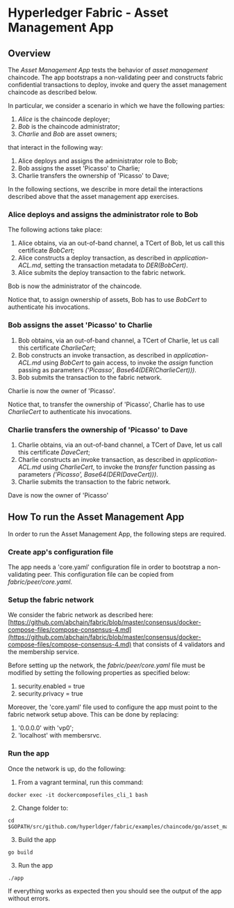 # Hyperledger Fabric - Asset Management App 

## Overview

The *Asset Management App* tests the behavior of *asset management* chaincode. The app bootstraps a non-validating peer and constructs fabric confidential transactions to deploy, invoke and query the asset management chaincode as described below.

In particular, we consider a scenario in which we have the following parties:

1. *Alice* is the chaincode deployer;
2. *Bob* is the chaincode administrator;
3. *Charlie* and *Bob* are asset owners;

that interact in the following way:

1. Alice deploys and assigns the administrator role to Bob;
2. Bob assigns the asset 'Picasso' to Charlie;
3. Charlie transfers the ownership of 'Picasso' to Dave;

In the following sections, we describe in more detail the interactions 
described above that the asset management app exercises.

### Alice deploys and assigns the administrator role to Bob

The following actions take place:

1. Alice obtains, via an out-of-band channel, a TCert of Bob, let us call this certificate *BobCert*;
2. Alice constructs a deploy transaction, as described in *application-ACL.md*,  setting the transaction metadata to *DER(BobCert)*.
3. Alice submits the deploy transaction to the fabric network.

Bob is now the administrator of the chaincode. 

Notice that, to assign ownership of assets, Bob has to use *BobCert* to authenticate his invocations.

### Bob assigns the asset 'Picasso' to Charlie

1. Bob obtains, via an out-of-band channel, a TCert of Charlie, let us call this certificate *CharlieCert*;
2. Bob constructs an invoke transaction, as described in *application-ACL.md* using *BobCert* to gain access, to invoke the *assign* function passing as parameters *('Picasso', Base64(DER(CharlieCert)))*. 
3. Bob submits the transaction to the fabric network.

Charlie is now the owner of 'Picasso'.

Notice that, to transfer the ownership of 'Picasso', Charlie has to use *CharlieCert* to authenticate his invocations.

### Charlie transfers the ownership of 'Picasso' to Dave

1. Charlie obtains, via an out-of-band channel, a TCert of Dave, let us call this certificate *DaveCert*;
2. Charlie constructs an invoke transaction, as described in *application-ACL.md* using *CharlieCert*, to invoke the *transfer* function passing as parameters *('Picasso', Base64(DER(DaveCert)))*. 
3. Charlie submits the transaction to the fabric network.

Dave is now the owner of 'Picasso'

## How To run the Asset Management App

In order to run the Asset Management App, the following steps are required. 

### Create app's configuration file

The app needs a 'core.yaml' configuration file in order to bootstrap a non-validating peer. This configuration file can be copied from *fabric/peer/core.yaml*. 

### Setup the fabric network

We consider the fabric network as described here: [https://github.com/abchain/fabric/blob/master/consensus/docker-compose-files/compose-consensus-4.md](https://github.com/abchain/fabric/blob/master/consensus/docker-compose-files/compose-consensus-4.md) that consists of 4 validators and the membership service.

Before setting up the network, the *fabric/peer/core.yaml* file must be modified by setting the following properties as specified below:

1. security.enabled = true
2. security.privacy = true

Moreover, the 'core.yaml' file used to configure the app must point to the fabric network setup above. This can be done by replacing:
1. '0.0.0.0' with 'vp0';
2. 'localhost' with membersrvc. 

### Run the app

Once the network is up, do the following:

1. From a vagrant terminal, run this command:
```
docker exec -it dockercomposefiles_cli_1 bash
```
2. Change folder to:
```
cd $GOPATH/src/github.com/hyperldger/fabric/examples/chaincode/go/asset_management/app
```
3. Build the app
```
go build
```
3. Run the app
```
./app
```

If everything works as expected then you should see the output of the app without errors.